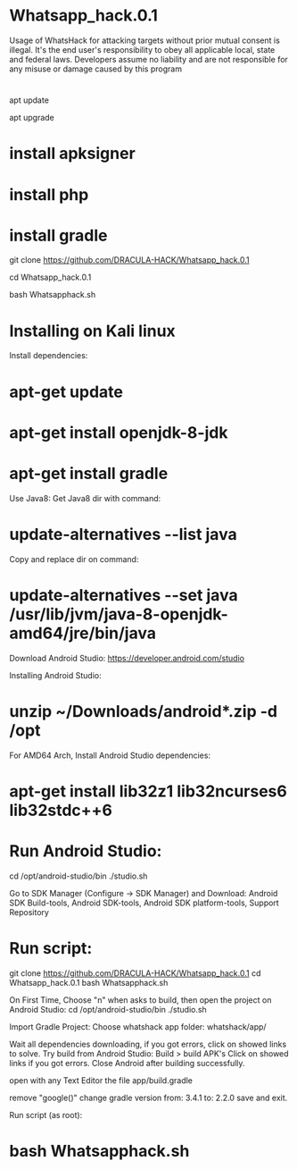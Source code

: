 # Whatsapp_hack.0.1




Usage of WhatsHack for attacking targets without prior mutual consent is illegal. It's the end user's responsibility to obey all applicable local, state and federal laws. Developers assume no liability and are not responsible for any misuse or damage caused by this program



#
apt update


apt upgrade

# install apksigner


# install php



# install gradle


git clone https://github.com/DRACULA-HACK/Whatsapp_hack.0.1


cd Whatsapp_hack.0.1


bash Whatsapphack.sh


# Installing on Kali linux

Install dependencies:
# apt-get update
# apt-get install openjdk-8-jdk
# apt-get install gradle

Use Java8:
Get Java8 dir with command:
# update-alternatives --list java

Copy and replace dir on command:
# update-alternatives --set java /usr/lib/jvm/java-8-openjdk-amd64/jre/bin/java

Download Android Studio:
https://developer.android.com/studio

Installing Android Studio:
# unzip ~/Downloads/android*.zip -d /opt

For AMD64 Arch, Install Android Studio dependencies:
# apt-get install lib32z1 lib32ncurses6 lib32stdc++6


# Run Android Studio:
 cd /opt/android-studio/bin
 ./studio.sh

Go to SDK Manager (Configure -> SDK Manager) and Download:
Android SDK Build-tools, Android SDK-tools, Android SDK platform-tools, Support Repository

# Run script:
 git clone https://github.com/DRACULA-HACK/Whatsapp_hack.0.1
 cd Whatsapp_hack.0.1
 bash Whatsapphack.sh


On First Time, Choose "n" when asks to build, then open the project on Android Studio:
cd /opt/android-studio/bin
./studio.sh

Import Gradle Project:
Choose whatshack app folder: whatshack/app/

Wait all dependencies downloading, if you got errors, click on showed links to solve.
Try build from Android Studio: Build > build APK's
Click on showed links if you got errors.
Close Android after building successfully.

open with any Text Editor the file app/build.gradle

remove "google()"
change gradle version from: 3.4.1 to: 2.2.0
save and exit.

Run script (as root):
# bash Whatsapphack.sh
